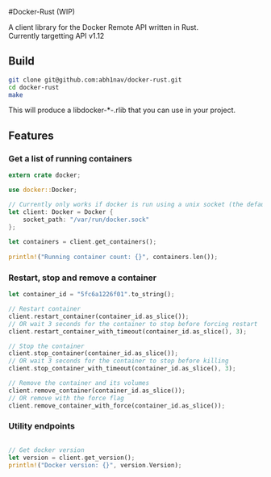 #Docker-Rust (WIP)
  
A client library for the Docker Remote API written in Rust.  
Currently targetting API v1.12  
  
## Build
  
```bash
git clone git@github.com:abh1nav/docker-rust.git
cd docker-rust
make
```
  
This will produce a libdocker-*-.rlib that you can use in your project.
  
## Features 
  
### Get a list of running containers
  
```rust
extern crate docker;

use docker::Docker;

// Currently only works if docker is run using a unix socket (the default)
let client: Docker = Docker {
	socket_path: "/var/run/docker.sock"
};
  
let containers = client.get_containers();
  
println!("Running container count: {}", containers.len());
```
  
### Restart, stop and remove a container
  
```rust
let container_id = "5fc6a1226f01".to_string();

// Restart container
client.restart_container(container_id.as_slice());
// OR wait 3 seconds for the container to stop before forcing restart
client.restart_container_with_timeout(container_id.as_slice(), 3);

// Stop the container
client.stop_container(container_id.as_slice());
// OR wait 3 seconds for the container to stop before killing
client.stop_container_with_timeout(container_id.as_slice(), 3);

// Remove the container and its volumes
client.remove_container(container_id.as_slice());
// OR remove with the force flag
client.remove_container_with_force(container_id.as_slice());
```

### Utility endpoints

```rust

// Get docker version
let version = client.get_version();
println!("Docker version: {}", version.Version);

```